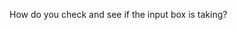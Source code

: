 How do you check and see if the input box is taking? 



<!-- toDO list must be verified and then called -->